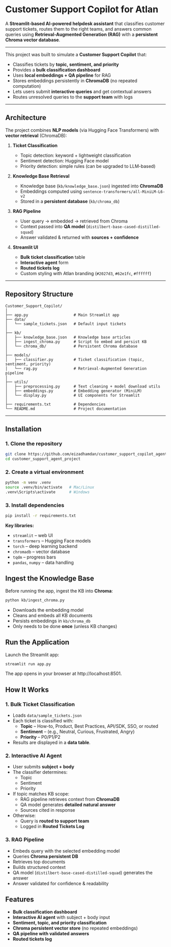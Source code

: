 # Customer Support Copilot for Atlan

A **Streamlit-based AI-powered helpdesk assistant** that classifies customer support tickets, routes them to the right teams, and answers common queries using **Retrieval-Augmented Generation (RAG)** with a **persistent Chroma vector database**.

---

This project was built to simulate a **Customer Support Copilot** that:

- Classifies tickets by **topic, sentiment, and priority**
- Provides a **bulk classification dashboard**
- Uses **local embeddings + QA pipeline** for RAG
- Stores embeddings persistently in **ChromaDB** (no repeated computation)
- Lets users submit **interactive queries** and get contextual answers
- Routes unresolved queries to the **support team** with logs

---

## Architecture

The project combines **NLP models** (via Hugging Face Transformers) with **vector retrieval** (ChromaDB):

1. **Ticket Classification**
   - Topic detection: keyword + lightweight classification
   - Sentiment detection: Hugging Face model
   - Priority detection: simple rules (can be upgraded to LLM-based)

2. **Knowledge Base Retrieval**
   - Knowledge base (`kb/knowledge_base.json`) ingested into **ChromaDB**
   - Embeddings computed using `sentence-transformers/all-MiniLM-L6-v2`
   - Stored in a **persistent database** (`kb/chroma_db`)

3. **RAG Pipeline**
   - User query → embedded → retrieved from Chroma
   - Context passed into **QA model** (`distilbert-base-cased-distilled-squad`)
   - Answer validated & returned with **sources + confidence**

4. **Streamlit UI**
   - **Bulk ticket classification** table
   - **Interactive agent** form
   - **Routed tickets log**
   - Custom styling with Atlan branding (`#2027d3`, `#62e1fc`, `#ffffff`)

---

## Repository Structure

```
Customer_Support_Copilot/
│
├── app.py                    # Main Streamlit app
├── data/
│   └── sample_tickets.json   # Default input tickets
│
├── kb/
│   ├── knowledge_base.json   # Knowledge base articles
│   ├── ingest_chroma.py      # Script to embed and persist KB
│   └── chroma_db/            # Persistent Chroma database
│
├── models/
│   ├── classifier.py         # Ticket classification (topic, sentiment, priority)
│   └── rag.py                # Retrieval-Augmented Generation pipeline
│
├── utils/
│   ├── preprocessing.py      # Text cleaning + model download utils
│   ├── embeddings.py         # Embedding generator (MiniLM)
│   └── display.py            # UI components for Streamlit
│
├── requirements.txt          # Dependencies
└── README.md                 # Project documentation
```

---

## Installation

### 1. Clone the repository

```bash
git clone https://github.com/eizadhamdan/customer_support_copilot_agent_project.git
cd customer_support_agent_project
```

### 2. Create a virtual environment

```bash
python -m venv .venv
source .venv/bin/activate   # Mac/Linux
.venv\Scripts\activate      # Windows
```

### 3. Install dependencies

```bash
pip install -r requirements.txt
```

**Key libraries:**

- `streamlit` – web UI
- `transformers` – Hugging Face models
- `torch` – deep learning backend
- `chromadb` – vector database
- `tqdm` – progress bars
- `pandas`, `numpy` – data handling

## Ingest the Knowledge Base

Before running the app, ingest the KB into **Chroma**:

```bash
python kb/ingest_chroma.py
```

- Downloads the embedding model
- Cleans and embeds all KB documents
- Persists embeddings in `kb/chroma_db`
- Only needs to be done **once** (unless KB changes)

## Run the Application

Launch the Streamlit app:

```bash
streamlit run app.py
```

The app opens in your browser at http://localhost:8501.

## How It Works

### 1. Bulk Ticket Classification

- Loads `data/sample_tickets.json`
- Each ticket is classified with:
   - **Topic** – How-to, Product, Best Practices, API/SDK, SSO, or routed
   - **Sentiment** – (e.g., Neutral, Curious, Frustrated, Angry)
   - **Priority** – P0/P1/P2
- Results are displayed in a **data table**.

### 2. Interactive AI Agent

- User submits **subject + body**
- The classifier determines:
   - Topic
   - Sentiment
   - Priority
- If topic matches KB scope:
   - RAG pipeline retrieves context from **ChromaDB**
   - QA model generates **detailed natural answer**
   - Sources cited in response
- Otherwise:
   - Query is **routed to support team**
   - Logged in **Routed Tickets Log**

### 3. RAG Pipeline

- Embeds query with the selected embedding model
- Queries **Chroma persistent DB**
- Retrieves top documents
- Builds structured context
- QA model (`distilbert-base-cased-distilled-squad`) generates the answer
- Answer validated for confidence & readability

## Features

- **Bulk classification dashboard**  
- **Interactive AI agent** with subject + body input  
- **Sentiment, topic, and priority classification**  
- **Chroma persistent vector store** (no repeated embeddings)  
- **QA pipeline with validated answers**  
- **Routed tickets log**  
